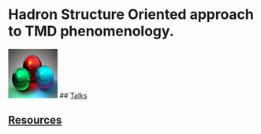 # Hadron Structure Oriented approach to TMD phenomenology.

<img src="images/3quarks.png" width="100" height="100">  ## <a href="https://github.com/hso-tmd/hso-tmd.github.io/tree/main/slides" target="_blank">Talks</a>

## <a href="https://tddyrogers.github.io/python4physics.github.io/documents/Python4Physics.pdf" target="_blank">Resources</a>


